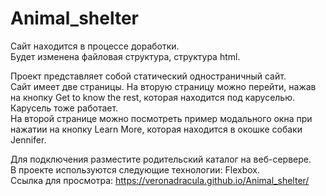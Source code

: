 # Animal_shelter  

Сайт находится в процессе доработки.  
Будет изменена файловая структура, структура html.  

Проект представляет собой статический одностраничный сайт.  
Сайт имеет две страницы. На вторую страницу можно перейти, нажав на кнопку Get to know the rest, которая находится под каруселью. Карусель тоже работает.  
На второй странице можно посмотреть пример модального окна при нажатии на кнопку Learn More, которая находится в окошке собаки Jennifer.  

Для подключения разместите родительский каталог на веб-сервере.  
В проекте используются следующие технологии: Flexbox.  
Ссылка для просмотра: https://veronadracula.github.io/Animal_shelter/  



